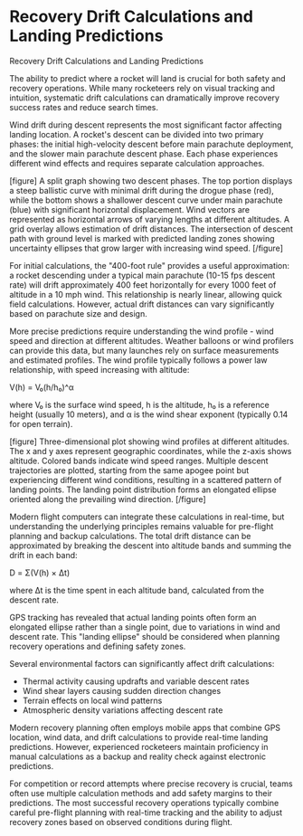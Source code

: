 # Recovery Drift Calculations and Landing Predictions

Recovery Drift Calculations and Landing Predictions

The ability to predict where a rocket will land is crucial for both safety and recovery operations. While many rocketeers rely on visual tracking and intuition, systematic drift calculations can dramatically improve recovery success rates and reduce search times.

Wind drift during descent represents the most significant factor affecting landing location. A rocket's descent can be divided into two primary phases: the initial high-velocity descent before main parachute deployment, and the slower main parachute descent phase. Each phase experiences different wind effects and requires separate calculation approaches.

[figure]
A split graph showing two descent phases. The top portion displays a steep ballistic curve with minimal drift during the drogue phase (red), while the bottom shows a shallower descent curve under main parachute (blue) with significant horizontal displacement. Wind vectors are represented as horizontal arrows of varying lengths at different altitudes. A grid overlay allows estimation of drift distances. The intersection of descent path with ground level is marked with predicted landing zones showing uncertainty ellipses that grow larger with increasing wind speed.
[/figure]

For initial calculations, the "400-foot rule" provides a useful approximation: a rocket descending under a typical main parachute (10-15 fps descent rate) will drift approximately 400 feet horizontally for every 1000 feet of altitude in a 10 mph wind. This relationship is nearly linear, allowing quick field calculations. However, actual drift distances can vary significantly based on parachute size and design.

More precise predictions require understanding the wind profile - wind speed and direction at different altitudes. Weather balloons or wind profilers can provide this data, but many launches rely on surface measurements and estimated profiles. The wind profile typically follows a power law relationship, with speed increasing with altitude:

V(h) = V₀(h/h₀)^α

where V₀ is the surface wind speed, h is the altitude, h₀ is a reference height (usually 10 meters), and α is the wind shear exponent (typically 0.14 for open terrain).

[figure]
Three-dimensional plot showing wind profiles at different altitudes. The x and y axes represent geographic coordinates, while the z-axis shows altitude. Colored bands indicate wind speed ranges. Multiple descent trajectories are plotted, starting from the same apogee point but experiencing different wind conditions, resulting in a scattered pattern of landing points. The landing point distribution forms an elongated ellipse oriented along the prevailing wind direction.
[/figure]

Modern flight computers can integrate these calculations in real-time, but understanding the underlying principles remains valuable for pre-flight planning and backup calculations. The total drift distance can be approximated by breaking the descent into altitude bands and summing the drift in each band:

D = Σ(V(h) × Δt)

where Δt is the time spent in each altitude band, calculated from the descent rate.

GPS tracking has revealed that actual landing points often form an elongated ellipse rather than a single point, due to variations in wind and descent rate. This "landing ellipse" should be considered when planning recovery operations and defining safety zones.

Several environmental factors can significantly affect drift calculations:
- Thermal activity causing updrafts and variable descent rates
- Wind shear layers causing sudden direction changes
- Terrain effects on local wind patterns
- Atmospheric density variations affecting descent rate

Modern recovery planning often employs mobile apps that combine GPS location, wind data, and drift calculations to provide real-time landing predictions. However, experienced rocketeers maintain proficiency in manual calculations as a backup and reality check against electronic predictions.

For competition or record attempts where precise recovery is crucial, teams often use multiple calculation methods and add safety margins to their predictions. The most successful recovery operations typically combine careful pre-flight planning with real-time tracking and the ability to adjust recovery zones based on observed conditions during flight.